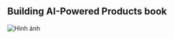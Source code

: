 ## Building AI-Powered Products book

![Hình ảnh](https://m.media-amazon.com/images/I/81X8Y+xZThL._AC_UF1000,1000_QL80_.jpg)

